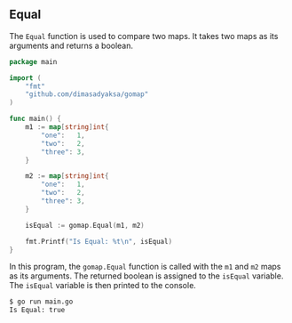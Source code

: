 ## Equal

The `Equal` function is used to compare two maps. It takes two maps as its arguments and returns a boolean.

```go
package main

import (
	"fmt"
	"github.com/dimasadyaksa/gomap"
)

func main() {
	m1 := map[string]int{
		"one":   1,
		"two":   2,
		"three": 3,
	}

	m2 := map[string]int{
		"one":   1,
		"two":   2,
		"three": 3,
	}

	isEqual := gomap.Equal(m1, m2)

	fmt.Printf("Is Equal: %t\n", isEqual)
}
```

In this program, the `gomap.Equal` function is called with the `m1` and `m2` maps as its arguments. The returned boolean is assigned to the `isEqual` variable. The `isEqual` variable is then printed to the console.

```bash
$ go run main.go
Is Equal: true
```